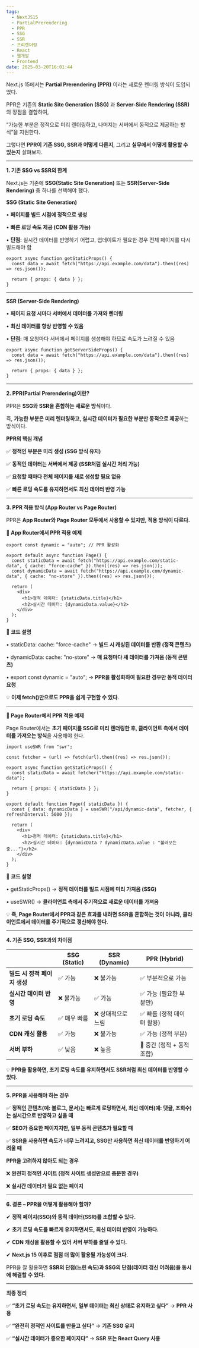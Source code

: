 ```yaml
---
tags:
  - NextJS15
  - PartialPrerendering
  - PPR
  - SSG
  - SSR
  - 프리렌더링
  - React
  - 웹개발
  - Frontend
date: 2025-03-20T16:01:44
---
```


Next.js 15에서는 **Partial Prerendering (PPR)** 이라는 새로운 렌더링 방식이 도입되었다.

PPR은 기존의 **Static Site Generation (SSG)** 과 **Server-Side Rendering (SSR)** 의 장점을 결합하여,

“가능한 부분은 정적으로 미리 렌더링하고, 나머지는 서버에서 동적으로 제공하는 방식”을 지원한다.

그렇다면 **PPR이 기존 SSG, SSR과 어떻게 다른지**, 그리고 **실무에서 어떻게 활용할 수 있는지** 살펴보자.

---

**1. 기존 SSG vs SSR의 한계**

Next.js는 기존에 **SSG(Static Site Generation)** 또는 **SSR(Server-Side Rendering)** 중 하나를 선택해야 했다.

**SSG (Static Site Generation)**

• **페이지를 빌드 시점에 정적으로 생성**

• **빠른 로딩 속도 제공 (CDN 활용 가능)**

• **단점:** 실시간 데이터를 반영하기 어렵고, 업데이트가 필요한 경우 전체 페이지를 다시 빌드해야 함

```
export async function getStaticProps() {
  const data = await fetch("https://api.example.com/data").then((res) => res.json());

  return { props: { data } };
}
```

---

**SSR (Server-Side Rendering)**

• **페이지 요청 시마다 서버에서 데이터를 가져와 렌더링**

• **최신 데이터를 항상 반영할 수 있음**

• **단점:** 매 요청마다 서버에서 페이지를 생성해야 하므로 속도가 느려질 수 있음

```
export async function getServerSideProps() {
  const data = await fetch("https://api.example.com/data").then((res) => res.json());

  return { props: { data } };
}
```

---

**2. PPR(Partial Prerendering)이란?**

PPR은 **SSG와 SSR을 혼합하는 새로운 방식**이다.

즉, **가능한 부분은 미리 렌더링하고, 실시간 데이터가 필요한 부분만 동적으로 제공**하는 방식이다.

**PPR의 핵심 개념**

✅ **정적인 부분은 미리 생성 (SSG 방식 유지)**

✅ **동적인 데이터는 서버에서 제공 (SSR처럼 실시간 처리 가능)**

✅ **요청할 때마다 전체 페이지를 새로 생성할 필요 없음**

✅ **빠른 로딩 속도를 유지하면서도 최신 데이터 반영 가능**

---

**3. PPR 적용 방식 (App Router vs Page Router)**

PPR은 **App Router와 Page Router 모두에서 사용할 수 있지만, 적용 방식이 다르다.**

**📌 App Router에서 PPR 적용 예제**

```
export const dynamic = "auto"; // PPR 활성화

export default async function Page() {
  const staticData = await fetch("https://api.example.com/static-data", { cache: "force-cache" }).then((res) => res.json());
  const dynamicData = await fetch("https://api.example.com/dynamic-data", { cache: "no-store" }).then((res) => res.json());

  return (
    <div>
      <h1>정적 데이터: {staticData.title}</h1>
      <h2>실시간 데이터: {dynamicData.value}</h2>
    </div>
  );
}
```

**📌 코드 설명**

• staticData: cache: "force-cache" → **빌드 시 캐싱된 데이터를 반환 (정적 콘텐츠)**

• dynamicData: cache: "no-store" → **매 요청마다 새 데이터를 가져옴 (동적 콘텐츠)**

• export const dynamic = "auto"; → **PPR을 활성화하여 필요한 경우만 동적 데이터 요청**

💡 **이제 fetch()만으로도 PPR을 쉽게 구현할 수 있다.**

---

**📌 Page Router에서 PPR 적용 예제**

Page Router에서는 **초기 페이지를 SSG로 미리 렌더링한 후, 클라이언트 측에서 데이터를 가져오는 방식**을 사용해야 한다.

```
import useSWR from "swr";

const fetcher = (url) => fetch(url).then((res) => res.json());

export async function getStaticProps() {
  const staticData = await fetcher("https://api.example.com/static-data");

  return { props: { staticData } };
}

export default function Page({ staticData }) {
  const { data: dynamicData } = useSWR("/api/dynamic-data", fetcher, { refreshInterval: 5000 });

  return (
    <div>
      <h1>정적 데이터: {staticData.title}</h1>
      <h2>실시간 데이터: {dynamicData ? dynamicData.value : "불러오는 중..."}</h2>
    </div>
  );
}
```

**📌 코드 설명**

• getStaticProps() → **정적 데이터를 빌드 시점에 미리 가져옴 (SSG)**

• useSWR() → **클라이언트 측에서 주기적으로 새로운 데이터를 가져옴**

💡 **즉, Page Router에서 PPR과 같은 효과를 내려면 SSR을 혼합하는 것이 아니라, 클라이언트에서 데이터를 주기적으로 갱신해야 한다.**

---

**4. 기존 SSG, SSR과의 차이점**

|                              | **SSG (Static)** | **SSR (Dynamic)**  | **PPR (Hybrid)**           |
| ---------------------------- | ---------------- | ------------------ | -------------------------- |
| **빌드 시 정적 페이지 생성** | ✅ 가능          | ❌ 불가능          | ✅ 부분적으로 가능         |
| **실시간 데이터 반영**       | ❌ 불가능        | ✅ 가능            | ✅ 가능 (필요한 부분만)    |
| **초기 로딩 속도**           | ✅ 매우 빠름     | ❌ 상대적으로 느림 | ✅ 빠름 (정적 데이터 활용) |
| **CDN 캐싱 활용**            | ✅ 가능          | ❌ 불가능          | ✅ 가능 (정적 부분)        |
| **서버 부하**                | ✅ 낮음          | ❌ 높음            | 🔄 중간 (정적 + 동적 조합) |

💡 **PPR을 활용하면, 초기 로딩 속도를 유지하면서도 SSR처럼 최신 데이터를 반영할 수 있다.**

---

**5. PPR을 사용해야 하는 경우**

✅ **정적인 콘텐츠(예: 블로그, 문서)는 빠르게 로딩하면서, 최신 데이터(예: 댓글, 조회수)는 실시간으로 반영하고 싶을 때**

✅ **SEO가 중요한 페이지지만, 일부 동적 콘텐츠가 필요할 때**

✅ **SSR을 사용하면 속도가 너무 느려지고, SSG만 사용하면 최신 데이터를 반영하기 어려울 때**

**PPR을 고려하지 않아도 되는 경우**

❌ **완전히 정적인 사이트 (정적 사이트 생성만으로 충분한 경우)**

❌ **실시간 데이터가 필요 없는 페이지**

---

**6. 결론 – PPR을 어떻게 활용해야 할까?**

✔ **정적 페이지(SSG)와 동적 데이터(SSR)를 조합할 수 있다.**

✔ **초기 로딩 속도를 빠르게 유지하면서도, 최신 데이터 반영이 가능하다.**

✔ **CDN 캐싱을 활용할 수 있어 서버 부하를 줄일 수 있다.**

✔ **Next.js 15 이후로 점점 더 많이 활용될 가능성이 크다.**

PPR을 잘 활용하면 **SSR의 단점(느린 속도)과 SSG의 단점(데이터 갱신 어려움)을 동시에 해결할 수 있다.**

---

**최종 정리**

✅ **“초기 로딩 속도는 유지하면서, 일부 데이터는 최신 상태로 유지하고 싶다”** → **PPR 사용**

✅ **“완전히 정적인 사이트를 만들고 싶다”** → **기존 SSG 유지**

✅ **“실시간 데이터가 중요한 페이지다”** → **SSR 또는 React Query 사용**
